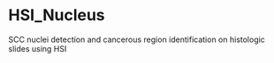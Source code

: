 # HSI_Nucleus
SCC nuclei detection and cancerous region identification on histologic slides using HSI
